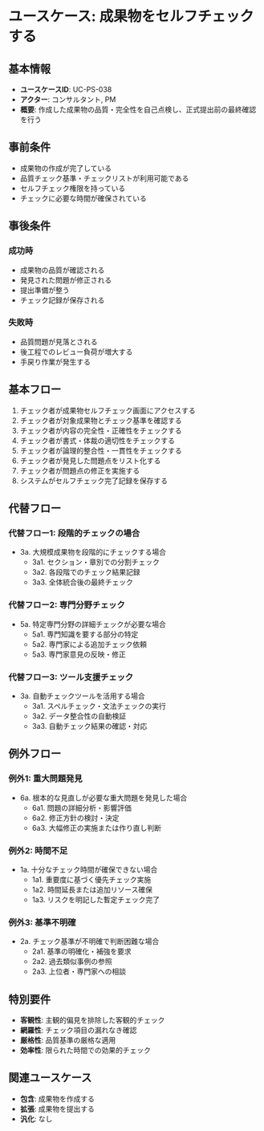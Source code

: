 # ユースケース: 成果物をセルフチェックする

## 基本情報
- **ユースケースID**: UC-PS-038
- **アクター**: コンサルタント, PM
- **概要**: 作成した成果物の品質・完全性を自己点検し、正式提出前の最終確認を行う

## 事前条件
- 成果物の作成が完了している
- 品質チェック基準・チェックリストが利用可能である
- セルフチェック権限を持っている
- チェックに必要な時間が確保されている

## 事後条件
### 成功時
- 成果物の品質が確認される
- 発見された問題が修正される
- 提出準備が整う
- チェック記録が保存される

### 失敗時
- 品質問題が見落とされる
- 後工程でのレビュー負荷が増大する
- 手戻り作業が発生する

## 基本フロー
1. チェック者が成果物セルフチェック画面にアクセスする
2. チェック者が対象成果物とチェック基準を確認する
3. チェック者が内容の完全性・正確性をチェックする
4. チェック者が書式・体裁の適切性をチェックする
5. チェック者が論理的整合性・一貫性をチェックする
6. チェック者が発見した問題点をリスト化する
7. チェック者が問題点の修正を実施する
8. システムがセルフチェック完了記録を保存する

## 代替フロー
### 代替フロー1: 段階的チェックの場合
- 3a. 大規模成果物を段階的にチェックする場合
  - 3a1. セクション・章別での分割チェック
  - 3a2. 各段階でのチェック結果記録
  - 3a3. 全体統合後の最終チェック

### 代替フロー2: 専門分野チェック
- 5a. 特定専門分野の詳細チェックが必要な場合
  - 5a1. 専門知識を要する部分の特定
  - 5a2. 専門家による追加チェック依頼
  - 5a3. 専門家意見の反映・修正

### 代替フロー3: ツール支援チェック
- 3a. 自動チェックツールを活用する場合
  - 3a1. スペルチェック・文法チェックの実行
  - 3a2. データ整合性の自動検証
  - 3a3. 自動チェック結果の確認・対応

## 例外フロー
### 例外1: 重大問題発見
- 6a. 根本的な見直しが必要な重大問題を発見した場合
  - 6a1. 問題の詳細分析・影響評価
  - 6a2. 修正方針の検討・決定
  - 6a3. 大幅修正の実施または作り直し判断

### 例外2: 時間不足
- 1a. 十分なチェック時間が確保できない場合
  - 1a1. 重要度に基づく優先チェック実施
  - 1a2. 時間延長または追加リソース確保
  - 1a3. リスクを明記した暫定チェック完了

### 例外3: 基準不明確
- 2a. チェック基準が不明確で判断困難な場合
  - 2a1. 基準の明確化・補強を要求
  - 2a2. 過去類似事例の参照
  - 2a3. 上位者・専門家への相談

## 特別要件
- **客観性**: 主観的偏見を排除した客観的チェック
- **網羅性**: チェック項目の漏れなき確認
- **厳格性**: 品質基準の厳格な適用
- **効率性**: 限られた時間での効果的チェック

## 関連ユースケース
- **包含**: 成果物を作成する
- **拡張**: 成果物を提出する
- **汎化**: なし